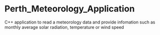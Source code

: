 # Perth_Meteorology_Application
C++ application to read a meteorology data and provide infomation such as monthly average solar radiation, temperature or wind speed
